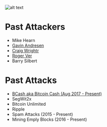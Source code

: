 <!-- TITLE: Darkside Bitcoin -->
<!-- SUBTITLE: Keeping track of attacks against bitcoin and those behind them -->

![alt text](http://res.cloudinary.com/doohickey/image/upload/v1517938258/darkside_folks_g83unk.png "Star Wars Characters")

# Past Attackers

* Mike Hearn
* [Gavin Andresen](https://darksidebtc.com/gavin-andresen)
* [Craig Wrightr](https://darksidebtc.com/craig-wright)
* [Roger Ver](https://darksidebtc.com/roger-ver)
* Barry Silbert


# Past Attacks

* [BCash aka Bitcoin Cash (Aug 2017 - Present)](https://darksidebtc.com/bcash)
* SegWit2x 
* Bitcoin Unlimited 
* Ripple 
* Spam Attacks (2015 - Present) 
* Mining Emply Blocks (2016 - Present) 